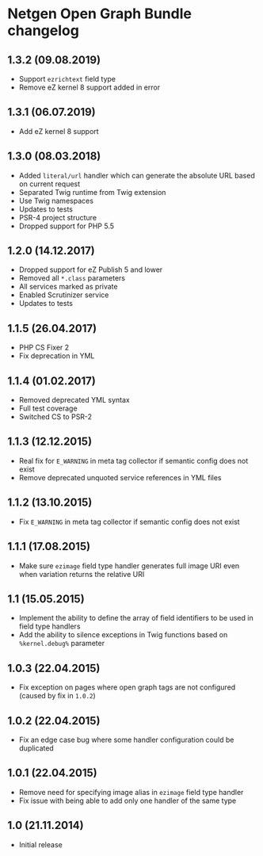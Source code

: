 Netgen Open Graph Bundle changelog
==================================

## 1.3.2 (09.08.2019)

* Support `ezrichtext` field type
* Remove eZ kernel 8 support added in error

## 1.3.1 (06.07.2019)

* Add eZ kernel 8 support

## 1.3.0 (08.03.2018)

* Added `literal/url` handler which can generate the absolute URL based on current request
* Separated Twig runtime from Twig extension
* Use Twig namespaces
* Updates to tests
* PSR-4 project structure
* Dropped support for PHP 5.5

## 1.2.0 (14.12.2017)

* Dropped support for eZ Publish 5 and lower
* Removed all `*.class` parameters
* All services marked as private
* Enabled Scrutinizer service
* Updates to tests

## 1.1.5 (26.04.2017)

* PHP CS Fixer 2
* Fix deprecation in YML

## 1.1.4 (01.02.2017)

* Removed deprecated YML syntax
* Full test coverage
* Switched CS to PSR-2

## 1.1.3 (12.12.2015)

* Real fix for `E_WARNING` in meta tag collector if semantic config does not exist
* Remove deprecated unquoted service references in YML files

## 1.1.2 (13.10.2015)

* Fix `E_WARNING` in meta tag collector if semantic config does not exist

## 1.1.1 (17.08.2015)

* Make sure `ezimage` field type handler generates full image URI even when variation returns the relative URI

## 1.1 (15.05.2015)

* Implement the ability to define the array of field identifiers to be used in field type handlers
* Add the ability to silence exceptions in Twig functions based on `%kernel.debug%` parameter

## 1.0.3 (22.04.2015)

* Fix exception on pages where open graph tags are not configured (caused by fix in `1.0.2`)

## 1.0.2 (22.04.2015)

* Fix an edge case bug where some handler configuration could be duplicated

## 1.0.1 (22.04.2015)

* Remove need for specifying image alias in `ezimage` field type handler
* Fix issue with being able to add only one handler of the same type

## 1.0 (21.11.2014)

* Initial release
